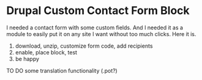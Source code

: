 # Drupal Custom Contact Form Block

I needed a contact form with some custom fields. And I needed it as a module to easily put it on any site I want without too much clicks. Here it is.

1. download, unzip, customize form code, add recipients
2. enable, place block, test
3. be happy

TO DO
some translation functionality (.pot?)
